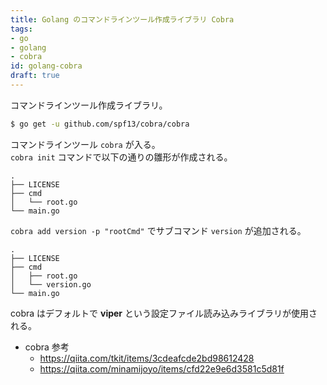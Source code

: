 ```yaml
---
title: Golang のコマンドラインツール作成ライブラリ Cobra
tags:
- go
- golang
- cobra
id: golang-cobra
draft: true
---
```


コマンドラインツール作成ライブラリ。

<!-- more -->

```bash
$ go get -u github.com/spf13/cobra/cobra
```

コマンドラインツール `cobra` が入る。  
`cobra init` コマンドで以下の通りの雛形が作成される。

```
.
├── LICENSE
├── cmd
│   └── root.go
└── main.go
```

`cobra add version -p "rootCmd"` でサブコマンド `version` が追加される。

```
.
├── LICENSE
├── cmd
│   ├── root.go
│   └── version.go
└── main.go
```

cobra はデフォルトで **viper** という設定ファイル読み込みライブラリが使用される。

- cobra 参考
    - https://qiita.com/tkit/items/3cdeafcde2bd98612428
	- https://qiita.com/minamijoyo/items/cfd22e9e6d3581c5d81f